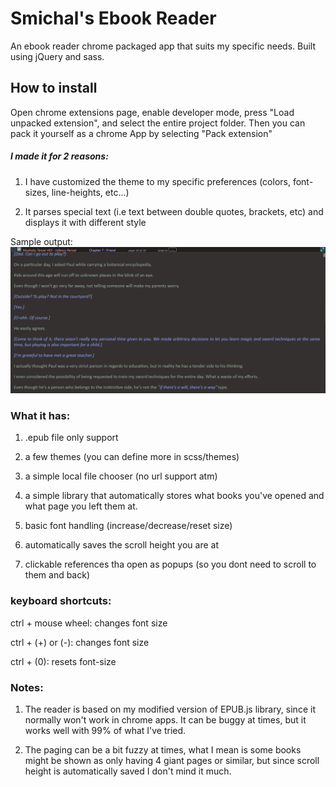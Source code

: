 # Smichal's Ebook Reader

An ebook reader chrome packaged app that suits my specific needs. Built using jQuery and sass.


## How to install
Open chrome extensions page, enable developer mode, press "Load unpacked extension", and select the entire project folder.
Then you can pack it yourself as a chrome App by selecting "Pack extension"



##### I made it for 2 reasons:

1) I have customized the theme to my specific preferences (colors, font-sizes, line-heights, etc...)

2) It parses special text (i.e text between double quotes, brackets, etc) and displays it with different style

Sample output: 
![alt text](https://raw.githubusercontent.com/smichal52/Ebook-Reader/master/sample.png)


### What it has:

1) .epub file only support

2) a few themes (you can define more in scss/themes)

3) a simple local file chooser (no url support atm)

4) a simple library that automatically stores what books you've opened and what page you left them at.

5) basic font handling (increase/decrease/reset size)

6) automatically saves the scroll height you are at

7) clickable references tha open as popups (so you dont need to scroll to them and back)




### keyboard shortcuts:

ctrl + mouse wheel: changes font size

ctrl + (+) or (-): changes font size

ctrl + (0): resets font-size





### Notes:

1) The reader is based on my modified version of EPUB.js library, since it normally won't work in chrome apps.
It can be buggy at times, but it works well with 99% of what I've tried.

2) The paging can be a bit fuzzy at times, what I mean is some books might be shown as only having 4 giant pages or similar,
but since scroll height is automatically saved I don't mind it much.
